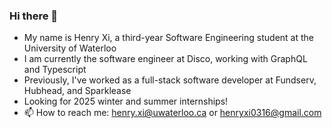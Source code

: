 ### Hi there 👋
- My name is Henry Xi, a third-year Software Engineering student at the University of Waterloo
- I am currently the software engineer at Disco, working with GraphQL and Typescript
- Previously, I've worked as a full-stack software developer at Fundserv, Hubhead, and Sparklease
- Looking for 2025 winter and summer internships! 
- 📫 How to reach me: henry.xi@uwaterloo.ca or henryxi0316@gmail.com

